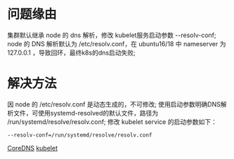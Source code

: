 # 问题缘由
集群默认继承 node 的 dns 解析，修改 kubelet服务启动参数 --resolv-conf;
node 的 DNS 解析默认为 /etc/resolv.conf，在 ubuntu16/18 中 nameserver 为 127.0.0.1 ，导致回环，最终k8s的dns启动失败;

# 解决方法

因 node 的 /etc/resolv.conf 是动态生成的，不可修改;
使用启动参数明确DNS解析文件，可使用systemd-resolved的默认文件，路径为 /run/systemd/resolve/resolv.conf;
修改 kubelet service 的启动参数如下：
```
--resolv-conf=/run/systemd/resolve/resolv.conf
```

[CoreDNS](https://coredns.io/plugins/loop/#troubleshooting.)
[kubelet](https://kubernetes.io/docs/reference/command-line-tools-reference/kubelet/)